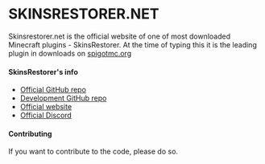 # SKINSRESTORER.NET
Skinsrestorer.net is the official website of one of most downloaded Minecraft plugins - SkinsRestorer.
At the time of typing this it is the leading plugin in downloads on [spigotmc.org](https://www.spigotmc.org/resources/?order=download_count)

#### SkinsRestorer's info
* [Official GitHub repo](https://github.com/Th3Tr0LLeR/SkinsRestorer---Maro)
* [Development GitHub repo](https://github.com/McLive/SkinsRestorerX)
* [Official website](https://skinsrestorer.net/)
* [Official Discord](https://discord.me/skinsrestorer)

#### Contributing
If you want to contribute to the code, please do so.
